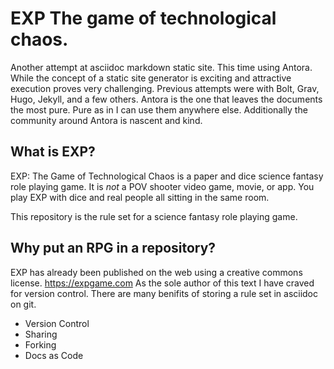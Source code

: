 # EXP The game of technological chaos. 

Another attempt at asciidoc markdown static site.
This time using Antora.
While the concept of a static site generator is exciting and attractive execution proves very challenging.
Previous attempts were with Bolt, Grav, Hugo, Jekyll, and a few others. 
Antora is the one that leaves the documents the most pure. 
Pure as in I can use them anywhere else. 
Additionally the community around Antora is nascent and kind.

## What is EXP?

EXP: The Game of Technological Chaos is a paper and dice science fantasy role playing game. 
It is *not* a POV shooter video game, movie, or app. 
You play EXP with dice and real people all sitting in the same room. 

This repository is the rule set for a science fantasy role playing game. 

## Why put an RPG in a repository?

EXP has already been published on the web using a creative commons license.
https://expgame.com
As the sole author of this text I have craved for version control. 
There are many benifits of storing a rule set in asciidoc on git.

* Version Control
* Sharing 
* Forking
* Docs as Code
